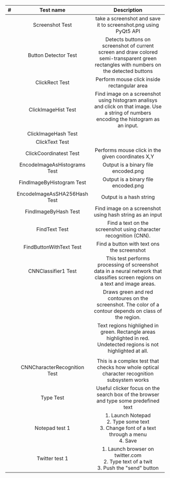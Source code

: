 | # | Test name | Description |
|---|:---:|:---:|
|  | Screenshot Test | take a screenshot and save it to screenshot.png using PyQt5 API |
|  | Button Detector Test | Detects buttons on screenshot of current screen and draw colored semi-transparent green rectangles with numbers on the detected buttons |
|  | ClickRect Test | Perform mouse click inside rectangular area |
|  | ClickImageHist Test | Find image on a screenshot using histogram analisys and click on that image. Use a string of numbers encoding the histogram as an input. |
|  | ClickImageHash Test |  |
|  | ClickText Test |  |
|  | ClickCoordinatest Test | Performs mouse click in the given coordinates X,Y |
|  | EncodeImageAsHistograms Test | Output is a binary file encoded.png |
|  | FindImageByHistogram Test | Output is a binary file encoded.png |
|  | EncodeImageAsSHA256Hash Test | Output is a hash string |
|  | FindImageByHash Test | Find image on a screenshot using hash string as an input |
|  | FindText Test | Find a text on the screenshot using character recognition (CNN). |
|  | FindButtonWithText Test | Find a button with text ons the screenshot |
|  | CNNClassifier1 Test | This test performs processing of screenshot data in a neural network that classifies screen regions on a text and image areas. |
|  |  | Draws green and red contoures on the screenshot. The color of a contour depends on class of the region. |
|  |  | Text regions highlighed in green. Rectangle areas highlighted in red. Undetected regions is not highlighted at all. |
|  |  |  |
|  | CNNCharacterRecognition Test | This is a complex test that checks how whole optical character recognition subsystem works |
|  | Type Test | Useful clicker focus on the search box of the browser and type some predefined text |
|  | Notepad test 1 | 1. Launch Notepad<br>2. Type some text<br>3. Change font of a text through a menu<br>4. Save  |
|  | Twitter test 1 | 1. Launch browser on twitter.com<br>2. Type text of a twit<br>3. Push the "send" button |
